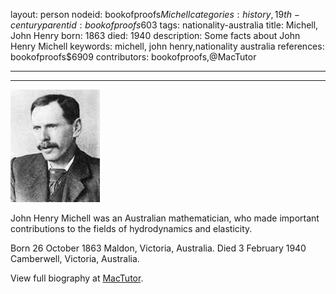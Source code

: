 layout: person
nodeid: bookofproofs$Michell
categories: history,19th-century
parentid: bookofproofs$603
tags: nationality-australia
title: Michell, John Henry
born: 1863
died: 1940
description: Some facts about John Henry Michell
keywords: michell, john henry,nationality australia
references: bookofproofs$6909
contributors: bookofproofs,@MacTutor

---


---

![Michell.jpg](https://github.com/bookofproofs/bookofproofs.github.io/blob/main/_sources/_assets/images/portraits/Michell.jpg?raw=true)

John Henry Michell was an Australian mathematician, who made important contributions to the fields of hydrodynamics and elasticity.

Born 26 October 1863 Maldon, Victoria, Australia. Died 3 February 1940 Camberwell, Victoria, Australia.


View full biography at [MacTutor](https://mathshistory.st-andrews.ac.uk/Biographies/Michell/).